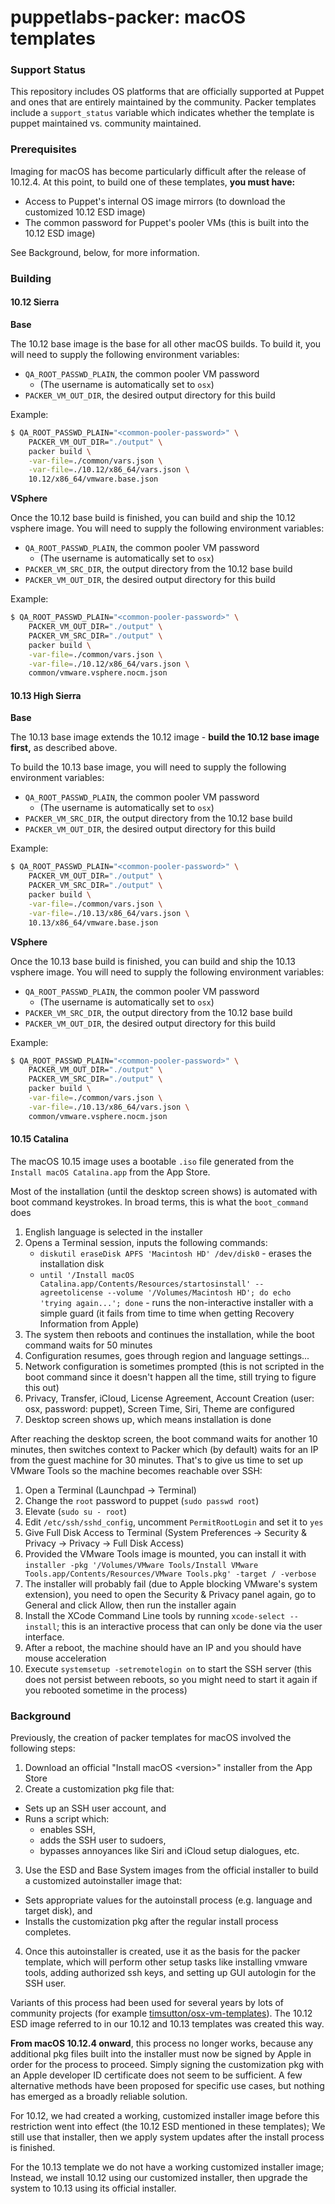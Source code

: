 # puppetlabs-packer: macOS templates

### Support Status

This repository includes OS platforms that are officially supported at Puppet and ones that are entirely maintained by the community. Packer templates include a `support_status` variable which indicates whether the template is puppet maintained vs. community maintained.

### Prerequisites

Imaging for macOS has become particularly difficult after the release of 10.12.4. At this point, to build one of these templates, **you must have:**

- Access to Puppet's internal OS image mirrors (to download the customized 10.12 ESD image)
- The common password for Puppet's pooler VMs (this is built into the 10.12 ESD image)

See Background, below, for more information.

### Building

#### 10.12 Sierra

**Base**

The 10.12 base image is the base for all other macOS builds. To build it, you will need to supply the following environment variables:

- `QA_ROOT_PASSWD_PLAIN`, the common pooler VM password
    - (The username is automatically set to `osx`)
- `PACKER_VM_OUT_DIR`, the desired output directory for this build

Example:

```bash
$ QA_ROOT_PASSWD_PLAIN="<common-pooler-password>" \
    PACKER_VM_OUT_DIR="./output" \
    packer build \
    -var-file=./common/vars.json \
    -var-file=./10.12/x86_64/vars.json \
    10.12/x86_64/vmware.base.json
```

**VSphere**

Once the 10.12 base build is finished, you can build and ship the 10.12 vsphere image. You will need to supply the following environment variables:

- `QA_ROOT_PASSWD_PLAIN`, the common pooler VM password
    - (The username is automatically set to `osx`)
- `PACKER_VM_SRC_DIR`, the output directory from the 10.12 base build
- `PACKER_VM_OUT_DIR`, the desired output directory for this build

Example:

```bash
$ QA_ROOT_PASSWD_PLAIN="<common-pooler-password>" \
    PACKER_VM_OUT_DIR="./output" \
    PACKER_VM_SRC_DIR="./output" \
    packer build \
    -var-file=./common/vars.json \
    -var-file=./10.12/x86_64/vars.json \
    common/vmware.vsphere.nocm.json
```

#### 10.13 High Sierra

**Base**

The 10.13 base image extends the 10.12 image - **build the 10.12 base image first,** as described above.

To build the 10.13 base image, you will need to supply the following environment variables:

- `QA_ROOT_PASSWD_PLAIN`, the common pooler VM password
    - (The username is automatically set to `osx`)
- `PACKER_VM_SRC_DIR`, the output directory from the 10.12 base build
- `PACKER_VM_OUT_DIR`, the desired output directory for this build

Example:

```bash
$ QA_ROOT_PASSWD_PLAIN="<common-pooler-password>" \
    PACKER_VM_OUT_DIR="./output" \
    PACKER_VM_SRC_DIR="./output" \
    packer build \
    -var-file=./common/vars.json \
    -var-file=./10.13/x86_64/vars.json \
    10.13/x86_64/vmware.base.json
```

**VSphere**

Once the 10.13 base build is finished, you can build and ship the 10.13 vsphere image. You will need to supply the following environment variables:

- `QA_ROOT_PASSWD_PLAIN`, the common pooler VM password
    - (The username is automatically set to `osx`)
- `PACKER_VM_SRC_DIR`, the output directory from the 10.12 base build
- `PACKER_VM_OUT_DIR`, the desired output directory for this build

Example:

```bash
$ QA_ROOT_PASSWD_PLAIN="<common-pooler-password>" \
    PACKER_VM_OUT_DIR="./output" \
    PACKER_VM_SRC_DIR="./output" \
    packer build \
    -var-file=./common/vars.json \
    -var-file=./10.13/x86_64/vars.json \
    common/vmware.vsphere.nocm.json
```

#### 10.15 Catalina

The macOS 10.15 image uses a bootable `.iso` file generated from the `Install macOS
Catalina.app` from the App Store.

Most of the installation (until the desktop screen shows) is automated with boot
command keystrokes. In broad terms, this is what the `boot_command` does

1. English language is selected in the installer
2. Opens a Terminal session, inputs the following commands:
    - `diskutil eraseDisk APFS 'Macintosh HD' /dev/disk0` - erases the installation disk
    - `until '/Install macOS Catalina.app/Contents/Resources/startosinstall'
      --agreetolicense --volume '/Volumes/Macintosh HD'; do echo 'trying
      again...'; done` - runs the non-interactive installer with a simple guard
      (it fails from time to time when getting Recovery Information from Apple)
3. The system then reboots and continues the installation, while the boot command
   waits for 50 minutes
4. Configuration resumes, goes through region and language settings...
5. Network configuration is sometimes prompted (this is not scripted in the boot
   command since it doesn't happen all the time, still trying to figure this
   out)
6. Privacy, Transfer, iCloud, License Agreement, Account Creation (user: osx,
   password: puppet), Screen Time, Siri, Theme are configured
7. Desktop screen shows up, which means installation is done

After reaching the desktop screen, the boot command waits for another 10
minutes, then switches context to Packer which (by default) waits for an IP from
the guest machine for 30 minutes. That's to give us time to set up VMware Tools
so the machine becomes reachable over SSH:

1. Open a Terminal (Launchpad -> Terminal)
2. Change the `root` password to puppet (`sudo passwd root`)
3. Elevate (`sudo su - root`)
4. Edit `/etc/ssh/sshd_config`, uncomment `PermitRootLogin` and set it to `yes`
5. Give Full Disk Access to Terminal (System Preferences -> Security & Privacy
   -> Privacy -> Full Disk Access)
6. Provided the VMware Tools image is mounted, you can install it with
   `installer -pkg '/Volumes/VMware Tools/Install VMware
   Tools.app/Contents/Resources/VMware Tools.pkg' -target / -verbose`
7. The installer will probably fail (due to Apple blocking VMware's system
   extension), you need to open the Security & Privacy panel again, go to
   General and click Allow, then run the installer again
8. Install the XCode Command Line tools by running `xcode-select --install`;
   this is an interactive process that can only be done via the user interface.
9. After a reboot, the machine should have an IP and you should have mouse acceleration
10. Execute `systemsetup -setremotelogin on` to start the SSH server (this does
    not persist between reboots, so you might need to start it again if you
    rebooted sometime in the process)

### Background

Previously, the creation of packer templates for macOS involved the following steps:

1. Download an official "Install macOS \<version\>" installer from the App Store
2. Create a customization pkg file that:
  - Sets up an SSH user account, and
  - Runs a script which:
    - enables SSH,
    - adds the SSH user to sudoers,
    - bypasses annoyances like Siri and iCloud setup dialogues, etc.
3. Use the ESD and Base System images from the official installer to build a customized autoinstaller image that:
  - Sets appropriate values for the autoinstall process (e.g. language and target disk), and
  - Installs the customization pkg after the regular install process completes.
4. Once this autoinstaller is created, use it as the basis for the packer template, which will perform other setup tasks like installing vmware tools, adding authorized ssh keys, and setting up GUI autologin for the SSH user.

Variants of this process had been used for several years by lots of community projects (for example [timsutton/osx-vm-templates](https://github.com/timsutton/osx-vm-templates)). The 10.12 ESD image referred to in our 10.12 and 10.13 templates was created this way.

**From macOS 10.12.4 onward**, this process no longer works, because any additional pkg files built into the installer must now be signed by Apple in order for the process to proceed. Simply signing the customization pkg with an Apple developer ID certificate does not seem to be sufficient. A few alternative methods have been proposed for specific use cases, but nothing has emerged as a broadly reliable solution.

For 10.12, we had created a working, customized installer image before this restriction went into effect (the 10.12 ESD mentioned in these templates); We still use that installer, then we apply system updates after the install process is finished.

For the 10.13 template we do not have a working customized installer image; Instead, we install 10.12 using our customized installer, then upgrade the system to 10.13 using its official installer.

